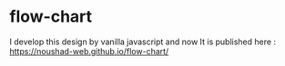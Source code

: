 # flow-chart
I develop this design by vanilla javascript and now It is published here : https://noushad-web.github.io/flow-chart/
